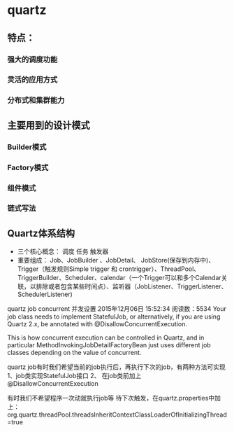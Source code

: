 # quartz
## 特点：
### 强大的调度功能
### 灵活的应用方式
### 分布式和集群能力
## 主要用到的设计模式
### Builder模式
### Factory模式
### 组件模式
### 链式写法
## Quartz体系结构
* 三个核心概念：
调度
任务
触发器
* 重要组成：
Job、JobBuilder 、JobDetail、 JobStore(保存到内存中)、 Trigger（触发规则Simple trigger 和 crontrigger）、ThreadPool、TriggerBuilder、Scheduler、calendar（一个Trigger可以和多个Calendar关联，以排除或者包含某些时间点）、监听器（JobListener、TriggerListener、SchedulerListener)

quartz job concurrent 并发设置
2015年12月06日 15:52:34
阅读数：5534
Your job class needs to implement StatefulJob, or alternatively, if you are using Quartz 2.x, be annotated with @DisallowConcurrentExecution.

This is how concurrent execution can be controlled in Quartz, and in particular MethodInvokingJobDetailFactoryBean just uses different job classes depending on the value of concurrent.


quartz job有时我们希望当前的job执行后，再执行下次的job，有两种方法可实现
1、job类实现StatefulJob接口
2、
 在job类前加上@DisallowConcurrentExecution



有时我们不希望程序一次动就执行job等
 待下次触发，在quartz.properties中加上：
 org.quartz.threadPool.threadsInheritContextClassLoaderOfInitializingThread=true